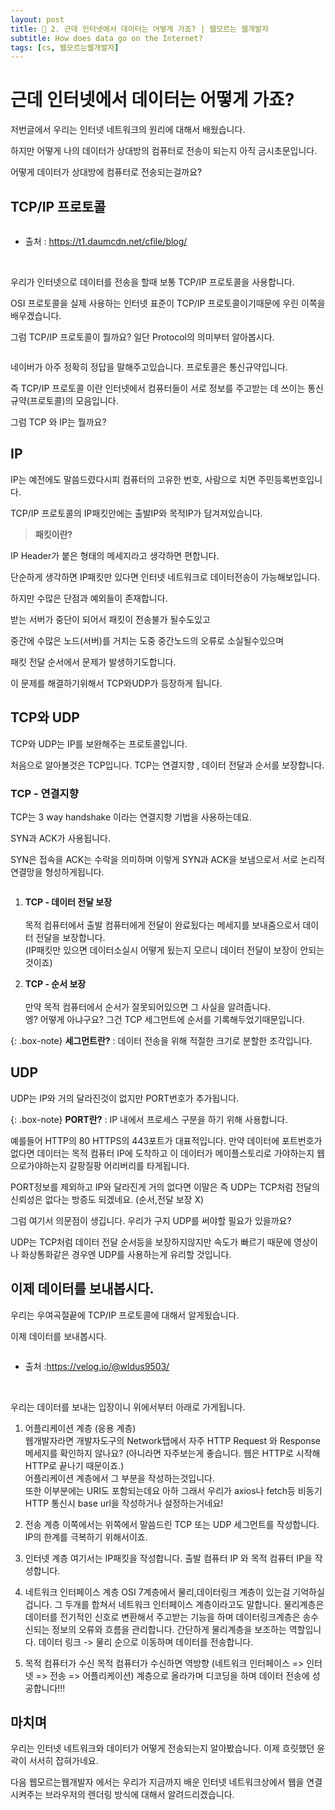 ```yaml
---
layout: post
title: 🧐 2. 근데 인터넷에서 데이터는 어떻게 가죠? | 웹모르는 웹개발자
subtitle: How does data go on the Internet?
tags: [cs, 웹모르는웹개발자]
---
```


<p></p>

# 근데 인터넷에서 데이터는 어떻게 가죠?

저번글에서 우리는 인터넷 네트워크의 원리에 대해서 배웠습니다.

하지만 어떻게 나의 데이터가 상대방의 컴퓨터로 전송이 되는지 아직 금시초문입니다.

어떻게 데이터가 상대방에 컴퓨터로 전송되는걸까요?

## TCP/IP 프로토콜

<img src="https://t1.daumcdn.net/cfile/blog/263B97395102A38D23" alt="" />

- 출처 : https://t1.daumcdn.net/cfile/blog/

<br/>

우리가 인터넷으로 데이터를 전송을 할때 보통 TCP/IP 프로토콜을 사용합니다.

OSI 프로토콜을 실제 사용하는 인터넷 표준이 TCP/IP 프로토콜이기때문에 우린 이쪽을 배우겠습니다.

그럼 TCP/IP 프로토콜이 뭘까요? 일단 Protocol의 의미부터 알아봅시다.

<img src="https://images.velog.io/images/noah071610/post/99a1070f-9562-40f8-a7d9-2a424422e13c/image.png" alt="" />

네이버가 아주 정확히 정답을 말해주고있습니다. 프로토콜은 통신규약입니다.

즉 TCP/IP 프로토콜 이란 인터넷에서 컴퓨터들이 서로 정보를 주고받는 데 쓰이는 통신규약(프로토콜)의 모음입니다.

그럼 TCP 와 IP는 뭘까요?

## IP

IP는 예전에도 말씀드렸다시피 컴퓨터의 고유한 번호, 사람으로 치면 주민등록번호입니다.

TCP/IP 프로토콜의 IP패킷안에는 출발IP와 목적IP가 담겨져있습니다.

> **패킷이란?**

IP Header가 붙은 형태의 메세지라고 생각하면 편합니다.

단순하게 생각하면 IP패킷만 있다면 인터넷 네트워크로 데이터전송이 가능해보입니다.

하지만 수많은 단점과 예외들이 존재합니다.

받는 서버가 중단이 되어서 패킷이 전송불가 될수도있고

중간에 수많은 노드(서버)를 거치는 도중 중간노드의 오류로 소실될수있으며

패킷 전달 순서에서 문제가 발생하기도합니다.

이 문제를 해결하기위해서 TCP와UDP가 등장하게 됩니다.

## TCP와 UDP

TCP와 UDP는 IP를 보완해주는 프로토콜입니다.

처음으로 알아볼것은 TCP입니다. TCP는 연결지향 , 데이터 전달과 순서를 보장합니다.

### TCP - 연결지향

TCP는 3 way handshake 이라는 연결지향 기법을 사용하는데요.

SYN과 ACK가 사용됩니다.

SYN은 접속을 ACK는 수락을 의미하며 이렇게 SYN과 ACK을 보냄으로서 서로 논리적 연결망을 형성하게됩니다.

<img src="https://upload.wikimedia.org/wikipedia/commons/thumb/9/9a/Tcp_normal.svg/1200px-Tcp_normal.svg.png" alt="" />

1. **TCP - 데이터 전달 보장** <br/><br/> 목적 컴퓨터에서 출발 컴퓨터에게 전달이 완료됬다는 메세지를 보내줌으로서 데이터 전달을 보장합니다. <br/> (IP패킷만 있으면 데이터소실시 어떻게 됬는지 모르니 데이터 전달이 보장이 안되는것이죠)

2. **TCP - 순서 보장** <br/><br/> 만약 목적 컴퓨터에서 순서가 잘못되어있으면 그 사실을 알려줍니다. <br/> 엥? 어떻게 아냐구요? 그건 TCP 세그먼트에 순서를 기록해두었기때문입니다.

{: .box-note}
**세그먼트란?** : 데이터 전송을 위해 적절한 크기로 분할한 조각입니다.

## UDP

UDP는 IP와 거의 달라진것이 없지만 PORT번호가 추가됩니다.

{: .box-note}
**PORT란?** : IP 내에서 프로세스 구분을 하기 위해 사용합니다.

예를들어 HTTP의 80 HTTPS의 443포트가 대표적입니다. 만약 데이터에 포트번호가 없다면 데이터는 목적 컴퓨터 IP에 도착하고 이 데이터가 메이플스토리로 가야하는지 웹으로가야하는지 갈팡질팡 어리버리를 타게됩니다.

PORT정보를 제외하고 IP와 달라진게 거의 없다면 이말은 즉 UDP는 TCP처럼 전달의 신뢰성은 없다는 방증도 되겠네요. (순서,전달 보장 X)

그럼 여기서 의문점이 생깁니다. 우리가 구지 UDP를 써야할 필요가 있을까요?

UDP는 TCP처럼 데이터 전달 순서등을 보장하지않지만 속도가 빠르기 때문에 영상이나 화상통화같은 경우엔 UDP를 사용하는게 유리할 것입니다.

## 이제 데이터를 보내봅시다.

우리는 우여곡절끝에 TCP/IP 프로토콜에 대해서 알게됬습니다.

이제 데이터를 보내봅시다.

<img src="https://media.vlpt.us/images/wldus9503/post/5f7eacb1-9912-4096-b7b0-0d334ca80892/1_WQ6b_PMWV3yXHfcZkkyOMA.png" alt="" />

- 출처 :https://velog.io/@wldus9503/

<br/>

우리는 데이터를 보내는 입장이니 위에서부터 아래로 가게됩니다.

1. 어플리케이션 계층 (응용 계층) <br/>
웹개발자라면 개발자도구의 Network탭에서 자주 HTTP Request 와 Response 메세지를 확인하지 않나요? (아니라면 자주보는게 좋습니다. 웹은 HTTP로 시작해 HTTP로 끝나기 때문이죠.) <br/>
어플리케이션 계층에서 그 부분을 작성하는것입니다. <br/>
또한 이부분에는 URI도 포함되는데요 아하 그래서 우리가 axios나 fetch등 비동기 HTTP 통신시 base url을 작성하거나 설정하는거네요!

2. 전송 계층
이쪽에서는 위쪽에서 말씀드린 TCP 또는 UDP 세그먼트를 작성합니다.
IP의 한계를 극복하기 위해서이죠.

3. 인터넷 계층
여기서는 IP패킷을 작성합니다. 출발 컴퓨터 IP 와 목적 컴퓨터 IP을 작성합니다.

4. 네트워크 인터페이스 계층
OSI 7계층에서 물리,데이터링크 계층이 있는걸 기억하실겁니다. 그 두개를 합쳐서 네트워크 인터페이스 계층이라고도 말합니다.
물리계층은 데이터를 전기적인 신호로 변환해서 주고받는 기능을 하며
데이터링크계층은 송수신되는 정보의 오류와 흐름을 관리합니다. 간단하게 물리계층을 보조하는 역할입니다.
데이터 링크 -> 물리 순으로 이동하며 데이터를 전송합니다.

5. 목적 컴퓨터가 수신
목적 컴퓨터가 수신하면 역방향 (네트워크 인터페이스 => 인터넷 => 전송 => 어플리케이션) 계층으로 올라가며 디코딩을 하며 데이터 전송에 성공합니다!!!

## 마치며

우리는 인터넷 네트워크와 데이터가 어떻게 전송되는지 알아봤습니다. 이제 흐릿했던 윤곽이 서서히 잡혀가네요.

다음 웹모르는웹개발자 에서는 우리가 지금까지 배운 인터넷 네트워크상에서 웹을 연결시켜주는 브라우저의 렌더링 방식에 대해서 알려드리겠습니다.
